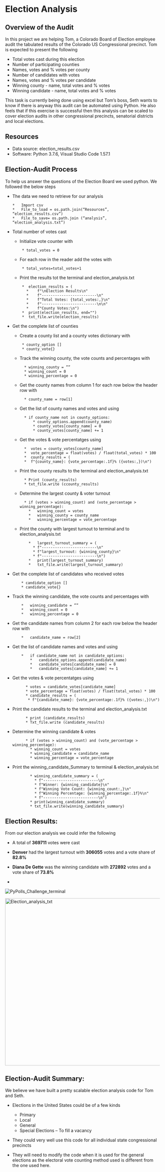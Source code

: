 # Election Analysis

## Overview of the Audit

In this project we are helping Tom, a Colorado Board of Election employee audit the tabulated results of the Colorado US Congressional precinct. Tom is expected to present the following 

 * Total votes cast during this election 
 *	Number of participating counties
 *	Names, votes and % votes per county 
 *	Number of candidates with votes 
 *	Names, votes and % votes per candidate 
 *	Winning county - name, total votes and % votes 
 *	Winning candidate - name, total votes and % votes

This task is currently being done using excel but Tom’s boss, Seth wants to know if there is anyway this audit can be automated using Python.  He also feels that if this exercise is successful then this analysis can be scaled to cover election audits in other congressional precincts, senatorial districts and local elections. 

## Resources

*	Data source:  election_results.csv 
*	Software: Python 3.7.6, Visual Studio Code 1.57.1

## Election-Audit Process
To help us answer the questions of the Election Board we used python. We followed the below steps 

*	The data we need to retrieve for our analysis 

        *	Import csv 
        *	File_to_load = os.path.join(“Resources”, “election_results.csv”) 
        *	File_to_save= os.path.join (“analysis”, “election_analysis.txt”)


* Total number of votes cast
   * Initialize vote counter with 
   
          * total_votes = 0
   
   * For each row in the reader add the votes with 
   
          * total_votes=total_votes+1
   
   *	Print the results tot the terminal and election_analysis.txt 

             *	election_results = ( 
               *	f"\nElection Results\n" 
               *	f"-------------------------\n" 
               *	f"Total Votes: {total_votes:,}\n" 
               *	f"-------------------------\n\n" 
               *	f"County Votes:\n") 
             *	print(election_results, end="") 
             *	txt_file.write(election_results)

* Get the complete list of counties 

   * Create a county list and a county votes dictionary with

          * county_option [] 
          * county_vote{}

  * Track the winning county, the vote counts and percentages with 

          *	winning_county = ”” 
          *	winning_count = 0 
          *	winning_percentage = 0

  *	Get the county names from column 1 for each row below the header row with

          * county_name = row[1]

  *	Get the list of county names and votes and using 

          *	if county_name not in county_options: 
              *	county_options.append(county_name)
              *	county_votes[county_name] = 0 
              *	county_votes[county_name] += 1

  *	Get the votes & vote percentatges using   

          *  votes = county_votes[county_name] 
          *  vote_percentage = float(votes) / float(total_votes) * 100 
          *  county_results = ( 
          *  f"{county_name}: {vote_percentage:.1f}% ({votes:,})\n")

  *	Print the county results to the terminal and election_analysis.txt 

          *	Print (county_results) 
          *	txt_file.write (ccounty_results)

  *	Determine the largest county & voter turnout 

          *	if (votes > winning_count) and (vote_percentage > winning_percentage): 
            *	winning_count = votes 
            *	winning_county = county_name 
            *	winning_percentage = vote_percentage

  *	Print the county with largest turnout to terminal and to election_analysis.txt 

            *	largest_turnout_summary = ( 
              *	f"-------------------------\n" 
              *	f"largest_turnout: {winning_county}\n" 
              *	f"-------------------------\n") 
            *	print(largest_turnout_summary) 
            *	txt_file.write(largest_turnout_summary)

*	Get the complete list of candidates who received votes

            * candidate_option [] 
            * candidate_vote{}

  *	Track the winning candidate, the vote counts and percentages with 

            *	winning_candidate = ”” 
            *	winning_count = 0 
            *	winning_percentage = 0

  *	Get the candidate names from column 2 for each row below the header row with 

            *	candidate_name = row[2]

  *	Get the list of candidate names and votes and using 

            *	if candidate_name not in candidate_options: 
                *	candidate_options.append(candidate_name)
                *	candidate_votes[candidate_name] = 0 
                *	candidate_votes[candidate_name] += 1

  * Get the votes & vote percentatges using  

              * votes = candidate_votes[candidate_name]
              * vote_percentage = float(votes) / float(total_votes) * 100
              * candidate_results = ( 
               * f"{candidate_name}: {vote_percentage:.1f}% ({votes:,})\n")

  * Print the candidate results to the terminal and election_analysis.txt 

              * print (candidate_results)
              * Txt_file.write (candidate_results)

  * Determine the winning candidate & votes 

              * if (votes > winning_count) and (vote_percentage > winning_percentage): 
                * winning_count = votes 
                * winning_candidate = candidate_name 
                * winning_percentage = vote_percentage

  * Print the winning_candidate_Summary to terminal & election_analysis.txt 
  
                * winning_candidate_summary = ( 
                  * f"-------------------------\n" 
                  * f"Winner: {winning_candidate}\n" 
                  * f"Winning Vote Count: {winning_count:,}\n" 
                  * f"Winning Percentage: {winning_percentage:.1f}%\n" 
                  * f"-------------------------\n") 
                * print(winning_candidate_summary)
                * txt_file.write(winning_candidate_summary)


## Election Results:

From our election analysis we could infer the following 

*	A total of **369711** votes were cast 

*	**Denver** had the largest turnout with **306055** votes and a vote share of **82.8%** 

*	**Diana De Gette** was the winning candidate with **272892** votes and a vote share of **73.8%**
*	
![PyPolls_Challenge_terminal](https://user-images.githubusercontent.com/85518330/124598484-49052a00-de2a-11eb-91d5-b852af80c02d.png)

<img width="542" alt="Election_analysis_txt" src="https://user-images.githubusercontent.com/85518330/124598519-55898280-de2a-11eb-9503-b4ebccd8df47.png">


## Election-Audit Summary: 

We believe we have built a pretty scalable election analysis code for Tom and Seth. 

* Elections in the United States could be of a few kinds 

    * Primary 
    * Local 
    * General 
    * Special Elections – To fill a vacancy 
    
*	They could very well use this code for all individual state congressional precincts 
*	They will need to modify the code when it is used for the general elections as the electoral vote counting method used is different from the one used here.
 
